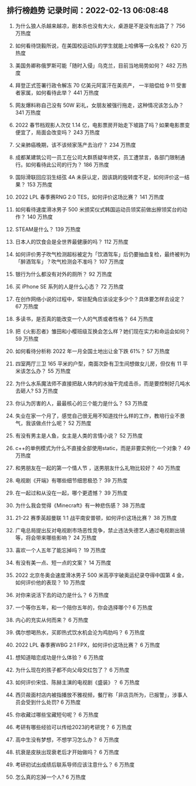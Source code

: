 
## 排行榜趋势 记录时间：2022-02-13 06:08:48
  
  1. 为什么狼人杀越来越凉，剧本杀也没有大火，桌游是不是没有出路了？ 756 万热度
    
  2. 如何看待饶毅所说，在美国校运动队的学生就能上哈佛等一众名校？ 620 万热度
    
  3. 美国务卿称俄罗斯可能「随时入侵」乌克兰，目前当地局势如何？ 482 万热度
    
  4. 拜登正式签署行政令解冻 70 亿美元阿富汗在美资产， 一半赔偿给 9·11 受害者家属，如何看待此举？ 441 万热度
    
  5. 网友爆料称自己没有 50W 彩礼，女朋友被强行拖走，这种情况该怎么办？ 341 万热度
    
  6. 2022 春节档观影人次仅 1.14 亿，电影票房开始走下坡路了吗？如果电影票变便宜了，局面会改变吗？ 243 万热度
    
  7. 父亲肺癌晚期，该不该倾家荡产去治疗？ 234 万热度
    
  8. 成都某建筑公司一员工在公司大群质疑年终奖，员工遭禁言，各部门限制通行。如何看待此公司的行为？ 186 万热度
    
  9. 国际滑联回应羽生结弦 4A 未获认定，因该跳的旋转度不足，如何评价这一结果？ 153 万热度
    
  10. 2022 LPL 春季赛RNG 2:0 TES，如何评价这场比赛？ 141 万热度
    
  11. 如何看待速度滑冰男子 500 米颁奖仪式韩国运动员领奖前做出擦领奖台的动作？ 140 万热度
    
  12. STEAM是什么？ 139 万热度
    
  13. 日本人的饮食会是全世界最健康的吗？ 112 万热度
    
  14. 如何评价男子吹气检测超标被定为「饮酒驾车」后仍要抽血复检，最终被判为「醉酒驾车」？吹气检测会不准吗？ 107 万热度
    
  15. 银行为什么都没有对外的厕所？ 92 万热度
    
  16. 买 iPhone SE 系列的人是什么心态？ 72 万热度
    
  17. 在创作网络小说的过程中，常驻配角应该设定多少个？具体要怎样去设定？ 67 万热度
    
  18. 多读书，是否真的能改变一个人的气质或者性格？ 64 万热度
    
  19. 把《火影忍者》雏田和小樱班级互换会怎么样？她们现在实力和命运会如何？ 59 万热度
    
  20. 如何看待分析称 2022 年一月全国土地出让金下跌 61%？ 57 万热度
    
  21. 四室两厅三卫 165 平米的户型，南面次卧有卫生间想做女儿房，但仅有 11 平米该怎么办？ 55 万热度
    
  22. 为什么水系魔法师不直接把敌人体内的水抽干完成击杀，而是要控制好几吨水去砸人? 53 万热度
    
  23. 你认为厉害的人，最最核心的三个能力是什么？ 53 万热度
    
  24. 失业在家一个月了，感觉自己很无用不知道找什么样的工作，教培行业不景气，我该做点什么呢？ 52 万热度
    
  25. 有没有男主是人鱼，女主是人类的言情小说？ 52 万热度
    
  26. c++的单例模式为什么不直接全部使用static，而是非要实例化一个对象？ 49 万热度
    
  27. 和男朋友在一起的第一个情人节 ，送男朋友什么礼物比较好？ 40 万热度
    
  28. 电视剧《开端》有哪些细节细思极恐？ 39 万热度
    
  29. 在一起过和从没在一起，哪个更遗憾？ 39 万热度
    
  30. 为什么我会觉得《Minecraft》有一种悲伤感？ 38 万热度
    
  31. 21-22 赛季英超曼联 1:1 战平南安普顿，如何评价这场比赛？ 38 万热度
    
  32. 广电总局提出反对电视剧市场恶性竞争，禁止违法失德艺人通过电视剧出镜等，将会带来哪些影响？ 24 万热度
    
  33. 喜欢一个人五年了能忘掉吗？ 19 万热度
    
  34. 有没有美一点、短一点的文案？ 14 万热度
    
  35. 2022 北京冬奥会速度滑冰男子 500 米高亭宇破奥运纪录夺得中国第 4 金，如何评价他的表现？ 10 万热度
    
  36. 对你来说活下去的动力是什么？ 6 万热度
    
  37. 一个等你五年，和一个陪你五年的，你会选择哪个? 6 万热度
    
  38. 内心的充实从何而来？ 6 万热度
    
  39. 偶尔想喝热水，买即热式饮水机会沦为鸡肋吗？ 6 万热度
    
  40. 2022 LPL 春季赛WBG 2:1 FPX，如何评价这场比赛？ 6 万热度
    
  41. 想知道暗恋成功是什么体验？ 6 万热度
    
  42. 为什么现在的孩子都不向父母交红包了？ 6 万热度
    
  43. 如何评价宋佳、陈赫主演的电视剧《盛装》？ 6 万热度
    
  44. 西贝莜面村店内被指播放不雅视频，餐厅称「非店员所为，已报警」，涉事人员会受到什么处罚? 6 万热度
    
  45. 你收藏过哪些宝藏短句呢？ 6 万热度
    
  46. 考研有哪些经验可以传给2023的考研党？ 6 万热度
    
  47. 高中生没有梦想，不想学习怎么办？ 6 万热度
    
  48. 抗衰是皮肤出现衰老后才开始做吗？ 6 万热度
    
  49. 考研初试出成绩后联系导师应该注意什么？ 6 万热度
    
  50. 怎么真的忘掉一个人? 6 万热度
    